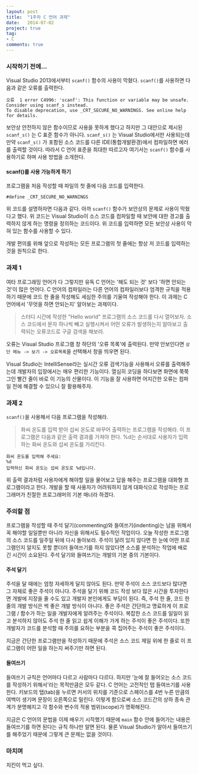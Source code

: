 ```yaml
---
layout: post
title:  "1주차 C 언어 과제"
date:   2014-07-02
project: true
tag:
- C
comments: true
---
```


### 시작하기 전에...

Visual Studio 2013에서부터 ```scanf()``` 함수의 사용이 막혔다. ```scanf()```를 사용하면 다음과 같은 오류를 출력한다.

	오류	1 error C4996: 'scanf': This function or variable may be unsafe.
	Consider using scanf_s instead.
	To disable deprecation, use _CRT_SECURE_NO_WARNINGS. See online help for details.

보안상 안전하지 않은 함수이므로 사용을 못하게 했다고 하지만 그 대안으로 제시된 ```scanf_s()``` 는 C 표준 함수가 아니다. ```scanf_s()``` 는 Visual Studio에서만 사용되는데 만약 ```scanf_s()``` 가 포함된 소스 코드를 다른 IDE(통합개발환경)에서 컴파일하면 에러를 출력할 것이다. 따라서 C 언어 표준을 최대한 따르고자 여기서는 ```scanf()``` 함수를 사용하기로 하며 사용 방법을 소개한다.

#### scanf()를 사용 가능하게 하기

프로그램을 처음 작성할 때 파일의 첫 줄에 다음 코드를 입력한다.

```
#define _CRT_SECURE_NO_WARNINGS
```

위 코드를 설명하자면 다음과 같다. 아까 ```scanf()``` 함수가 보안상의 문제로 사용이 막혔다고 했다. 위 코드는 Visual Studio이 소스 코드를 컴파일할 때 보안에 대한 경고를 출력하지 않게 하는 명령을 정의하는 코드이다. 위 코드를 입력하면 모든 보안상 사용이 막혀 있는 함수를 사용할 수 있다.

개발 편의를 위해 앞으로 작성하는 모든 프로그램의 첫 줄에는 항상 저 코드를 입력하는 것을 원칙으로 한다.

### 과제 1

여타 프로그래밍 언어가 다 그렇지만 유독 C 언어는 '해도 되는 것' 보다 '하면 안되는 것'이 많은 언어다. C 언어의 컴파일러는 다른 언어의 컴파일러보다 엄격한 규칙을 적용하기 때문에 코드 한 줄을 작성해도 세심한 주의를 기울여 작성해야 한다. 이 과제는 C 언어에서 '무엇을 하면 안되는지' 알아보는 과제이다.

> 스터디 시간에 작성한 "Hello world" 프로그램의 소스 코드를 다시 열어보자. 소스 코드에서 문자 하나씩 빼고 실행시켜서 어떤 오류가 발생하는지 알아보고 출력되는 오류코드로 구글 검색을 해보라.

오류는 Visual Studio 프로그램 창 하단의 '오류 목록'에 출력된다. 만약 안보인다면 ```상단 메뉴 -> 보기 -> 오류목록```을 선택해서 창을 띄우면 된다.

Visual Studio는 IntelliSense라는 실시간 오류 검색기능을 사용해서 오류를 출력해주는데 개발자의 입장에서는 매우 편리한 기능이다. 열심히 코딩을 하다보면 화면에 쭉쭉 그인 빨간 줄이 바로 이 기능의 산물이다. 이 기능을 잘 사용하면 어지간한 오류는 컴파일 전에 해결할 수 있으니 잘 활용해주자.

### 과제 2

```scanf()```을 사용해서 다음 프로그램을 작성해라.

> 화씨 온도를 입력 받아 섭씨 온도로 바꾸어 출력하는 프로그램을 작성해라. 이 프로그램은 다음과 같은 출력 결과를 가져야 한다. %d는 순서대로 사용자가 입력하는 화씨 온도와 섭씨 온도를 가리킨다.

	화씨 온도를 입력해 주세요:
	%d
	입력하신 화씨 온도는 섭씨 온도로 %d입니다.

위 출력 결과처럼 사용자에게 해야할 일을 물어보고 답을 해주는 프로그램을 대화형 프로그램이라고 한다. 개발을 할 때 사용자가 어려워하지 않게 대화식으로 작성하는 프로그래머가 친절한 프로그래머의 기본 매너라 하겠다.

### 주의할 점

프로그램을 작성할 때 주석 달기(commenting)와 들여쓰기(indenting)는 남을 위해서 꼭 해야할 일일뿐만 아니라 자신을 위해서도 필수적인 작업이다. 오늘 작성한 프로그램의 소스 코드를 일주일 뒤에 다시 돌아보라. 주석이 달려 있지 않다면 한 눈에 어떤 프로그램인지 알지도 못할 뿐더러 들여쓰기를 하지 않았다면 소스를 분석하는 작업에 배로 긴 시간이 소요된다. 주석 달기와 들여쓰기는 개발의 기본 중의 기본이다.

#### 주석 달기

주석을 달 때에는 엄청 자세하게 달지 않아도 된다. 만약 주석이 소스 코드보다 많다면 그 자체로 좋은 주석이 아니다. 주석을 달기 위해 코드 작성 보다 많은 시간을 투자한다면 개발에 지장을 줄 수도 있고 개발자 본인에게도 부담이 된다. 즉, 주석 한 줄, 코드 한 줄의 개발 방식은 썩 좋은 개발 방식이 아니다. 좋은 주석은 간단하고 명료하게 이 프로그램 / 함수가 하는 일을 개발자에게 알려주는 주석이다. 복잡한 소스 코드를 일일이 읽고 분석하지 않아도 주석 한 줄 읽고 쉽게 이해가 가게 하는 주석이 좋은 주석이다. 또한 개발자가 코드를 분석할 때 주의를 요하는 부분을 콕 집어주는 주석이 좋은 주석이다.

지금은 간단한 프로그램만을 작성하기 때문에 주석은 소스 코드 제일 위에 한 줄로 이 프로그램이 어떤 일을 하는지 써주기만 하면 된다.

#### 들여쓰기

들여쓰기 규칙은 언어마다 다르고 사람마다 다르다. 하지만 '눈에 잘 들어오는 소스 코드를 작성하기 위해서'라는 목적만큼은 모두 같다. C 언어는 고전적인 탭 들여쓰기를 사용한다. 키보드의 탭(tab)을 누르면 커서의 위치를 기준으로 스페이스를 4번 누른 만큼의 여백이 생기며 문장이 오른쪽으로 밀린다. 이렇게 함으로써 소스 코드간의 상하 종속 관계가 분명해지고 각 함수와 변수의 적용 범위(scope)가 명확해진다.

지금은 C 언어의 문법을 이제 배우기 시작했기 때문에 ```main``` 함수 안에 들어가는 내용은 들여쓰기를 하면 된다는 규칙 하나만 알면 된다. 물론 Visual Studio가 알아서 들여쓰기를 해주었기 때문에 그렇게 큰 문제는 없을 것이다.

### 마치며

치킨이 먹고 싶다.